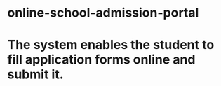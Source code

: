 # online-school-admission-portal
#  The system enables the student to fill application forms online and submit it.
